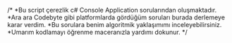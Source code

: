  /*
 *Bu script çerezlik c# Console Application sorularından oluşmaktadır.
 *Ara ara Codebyte gibi platformlarda gördüğüm soruları burada derlemeye karar verdim. 
 *Bu sorulara benim algoritmik yaklaşımımı inceleyebilirsiniz.
 *Umarım kodlamayı öğrenme maceranızla yardımı dokunur.
*/
